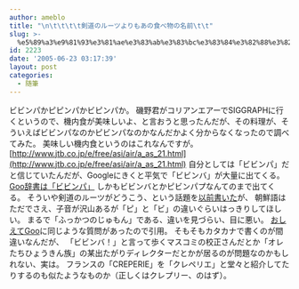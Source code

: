 ```yaml
---
author: ameblo
title: "\n\t\t\t\t剣道のルーツよりもあの食べ物の名前\t\t"
slug: >-
  %e5%89%a3%e9%81%93%e3%81%ae%e3%83%ab%e3%83%bc%e3%83%84%e3%82%88%e3%82%8a%e3%82%82%e3%81%82%e3%81%ae%e9%a3%9f%e3%81%b9%e7%89%a9%e3%81%ae%e5%90%8d%e5%89%8d
id: 2223
date: '2005-06-23 03:17:39'
layout: post
categories:
  - 随筆
---
```


ビビンパかピピンパかビピンパか。 磯野君がコリアンエアーでSIGGRAPHに行くというので、機内食が美味しいよ、と言おうと思ったんだが、その料理が、そういえばビビンパなのかピビンパなのかなんだかよく分からなくなったので調べてみた。 美味しい機内食というのはこれなんですが。 [http://www.jtb.co.jp/e/free/asi/air/a_as_21.html](http://www.jtb.co.jp/e/free/asi/air/a_as_21.html) 自分としては「ビビンパ」だと信じていたんだが、Googleにきくと平気で「ビビンバ」が大量に出てくる。 [Goo辞書は「ビビンパ」](http://dictionary.goo.ne.jp/search.php?&kind=jn&from=webtu&MT=%A5%D3%A5%D3%A5%F3%A5%D1) しかもビビンバとかピビンパプなんてのまで出てくる。 そういや剣道のルーツがどうこう、という話題を[以前書いた](http://akihiko.ameblo.jp/entry-08d0ef2b87ec29721abd87442a6263c0.html)が、 朝鮮語はただでさえ、子音が沢山あるが「ピ」と「ビ」の違いぐらいはっきりしてほしい。 まるで「ふっかつのじゅもん」である、違いを見づらい、目に悪い。 [おしえてGoo](http://oshiete1.goo.ne.jp/kotaeru.php3?q=1372113)に同じような質問があったので引用。 そもそもカタカナで書くのが間違いなんだが、 「ビビンバ！」と言って歩くマスコミの校正さんだとか「オレたちひょうきん族」の某出たがりディレクターだとかが居るのが問題なのかもしれない、実は。 フランスの「CREPERIE」を「クレペリエ」と堂々と紹介してたりするのも似たようなものか（正しくはクレプリー、のはず）。